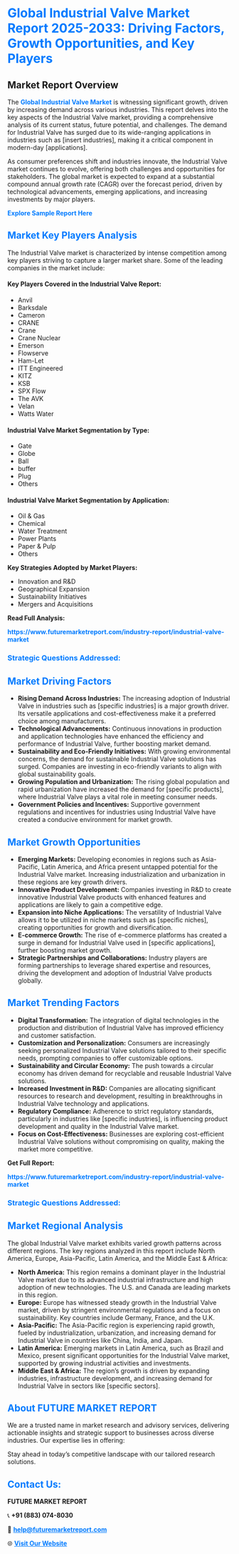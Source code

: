 <h1 style="color: #007BFF;">Global Industrial Valve Market Report 2025-2033: Driving Factors, Growth Opportunities, and Key Players</h1>

<section id="overview">
<h2>Market Report Overview</h2>
<p>The <a href="https://www.futuremarketreport.com/industry-report/industrial-valve-market" style="color: #007BFF; text-decoration: none;"><strong>Global Industrial Valve Market</strong></a> is witnessing significant growth, driven by increasing demand across various industries. This report delves into the key aspects of the Industrial Valve market, providing a comprehensive analysis of its current status, future potential, and challenges. The demand for Industrial Valve has surged due to its wide-ranging applications in industries such as [insert industries], making it a critical component in modern-day [applications].</p>
<p>As consumer preferences shift and industries innovate, the Industrial Valve market continues to evolve, offering both challenges and opportunities for stakeholders. The global market is expected to expand at a substantial compound annual growth rate (CAGR) over the forecast period, driven by technological advancements, emerging applications, and increasing investments by major players.</p>
</section>

<section id="overview">
<p><a href="https://www.futuremarketreport.com/request-sample/reportId=54399" style="color: #007BFF; text-decoration: none;"><strong>Explore Sample Report Here</strong></a></p>
</section>

<section id="key-players">
<h2 style="color: #007BFF;">Market Key Players Analysis</h2>
<p>The Industrial Valve market is characterized by intense competition among key players striving to capture a larger market share. Some of the leading companies in the market include:</p>
<h4>Key Players Covered in the Industrial Valve Report:</h4>
<ul><li>Anvil</li><li>Barksdale</li><li>Cameron</li><li>CRANE</li><li>Crane</li><li>Crane Nuclear</li><li>Emerson</li><li>Flowserve</li><li>Ham-Let</li><li>ITT Engineered</li><li>KITZ</li><li>KSB</li><li>SPX Flow</li><li>The AVK</li><li>Velan</li><li>Watts Water</li></ul>
<h4>Industrial Valve Market Segmentation by Type:</h4>
<ul><li>Gate</li><li>Globe</li><li>Ball</li><li>buffer</li><li>Plug</li><li>Others</li></ul>

<h4>Industrial Valve Market Segmentation by Application:</h4>
<ul><li>Oil &amp; Gas</li><li>Chemical</li><li>Water Treatment</li><li>Power Plants</li><li>Paper &amp; Pulp</li><li>Others</li></ul>
<p><strong>Key Strategies Adopted by Market Players:</strong></p>
<ul>
<li>Innovation and R&D</li>
<li>Geographical Expansion</li>
<li>Sustainability Initiatives</li>
<li>Mergers and Acquisitions</li>
</ul>
</section>

<section>
<p><strong>Read Full Analysis: </strong></p><a href="https://www.futuremarketreport.com/industry-report/industrial-valve-market" style="color: #007BFF; text-decoration: none;"><strong>https://www.futuremarketreport.com/industry-report/industrial-valve-market</strong></a>
<h3 style="color: #007BFF;">Strategic Questions Addressed:</h3>
</section>

<section id="driving-factors">
<h2 style="color: #007BFF;">Market Driving Factors</h2>
<ul>
<li><strong>Rising Demand Across Industries:</strong> The increasing adoption of Industrial Valve in industries such as [specific industries] is a major growth driver. Its versatile applications and cost-effectiveness make it a preferred choice among manufacturers.</li>
<li><strong>Technological Advancements:</strong> Continuous innovations in production and application technologies have enhanced the efficiency and performance of Industrial Valve, further boosting market demand.</li>
<li><strong>Sustainability and Eco-Friendly Initiatives:</strong> With growing environmental concerns, the demand for sustainable Industrial Valve solutions has surged. Companies are investing in eco-friendly variants to align with global sustainability goals.</li>
<li><strong>Growing Population and Urbanization:</strong> The rising global population and rapid urbanization have increased the demand for [specific products], where Industrial Valve plays a vital role in meeting consumer needs.</li>
<li><strong>Government Policies and Incentives:</strong> Supportive government regulations and incentives for industries using Industrial Valve have created a conducive environment for market growth.</li>
</ul>
</section>

<section id="growth-opportunities">
<h2 style="color: #007BFF;">Market Growth Opportunities</h2>
<ul>
<li><strong>Emerging Markets:</strong> Developing economies in regions such as Asia-Pacific, Latin America, and Africa present untapped potential for the Industrial Valve market. Increasing industrialization and urbanization in these regions are key growth drivers.</li>
<li><strong>Innovative Product Development:</strong> Companies investing in R&D to create innovative Industrial Valve products with enhanced features and applications are likely to gain a competitive edge.</li>
<li><strong>Expansion into Niche Applications:</strong> The versatility of Industrial Valve allows it to be utilized in niche markets such as [specific niches], creating opportunities for growth and diversification.</li>
<li><strong>E-commerce Growth:</strong> The rise of e-commerce platforms has created a surge in demand for Industrial Valve used in [specific applications], further boosting market growth.</li>
<li><strong>Strategic Partnerships and Collaborations:</strong> Industry players are forming partnerships to leverage shared expertise and resources, driving the development and adoption of Industrial Valve products globally.</li>
</ul>
</section>

<section id="trending-factors">
<h2 style="color: #007BFF;">Market Trending Factors</h2>
<ul>
<li><strong>Digital Transformation:</strong> The integration of digital technologies in the production and distribution of Industrial Valve has improved efficiency and customer satisfaction.</li>
<li><strong>Customization and Personalization:</strong> Consumers are increasingly seeking personalized Industrial Valve solutions tailored to their specific needs, prompting companies to offer customizable options.</li>
<li><strong>Sustainability and Circular Economy:</strong> The push towards a circular economy has driven demand for recyclable and reusable Industrial Valve solutions.</li>
<li><strong>Increased Investment in R&D:</strong> Companies are allocating significant resources to research and development, resulting in breakthroughs in Industrial Valve technology and applications.</li>
<li><strong>Regulatory Compliance:</strong> Adherence to strict regulatory standards, particularly in industries like [specific industries], is influencing product development and quality in the Industrial Valve market.</li>
<li><strong>Focus on Cost-Effectiveness:</strong> Businesses are exploring cost-efficient Industrial Valve solutions without compromising on quality, making the market more competitive.</li>
</ul>
</section>

<section>
<p><strong>Get Full Report: </strong></p><a href="https://www.futuremarketreport.com/industry-report/industrial-valve-market" style="color: #007BFF; text-decoration: none;"><strong>https://www.futuremarketreport.com/industry-report/industrial-valve-market</strong></a>
<h3 style="color: #007BFF;">Strategic Questions Addressed:</h3>
</section>


<section id="regional-analysis">
<h2 style="color: #007BFF;">Market Regional Analysis</h2>
<p>The global Industrial Valve market exhibits varied growth patterns across different regions. The key regions analyzed in this report include North America, Europe, Asia-Pacific, Latin America, and the Middle East & Africa:</p>
<ul>
<li><strong>North America:</strong> This region remains a dominant player in the Industrial Valve market due to its advanced industrial infrastructure and high adoption of new technologies. The U.S. and Canada are leading markets in this region.</li>
<li><strong>Europe:</strong> Europe has witnessed steady growth in the Industrial Valve market, driven by stringent environmental regulations and a focus on sustainability. Key countries include Germany, France, and the U.K.</li>
<li><strong>Asia-Pacific:</strong> The Asia-Pacific region is experiencing rapid growth, fueled by industrialization, urbanization, and increasing demand for Industrial Valve in countries like China, India, and Japan.</li>
<li><strong>Latin America:</strong> Emerging markets in Latin America, such as Brazil and Mexico, present significant opportunities for the Industrial Valve market, supported by growing industrial activities and investments.</li>
<li><strong>Middle East & Africa:</strong> The region’s growth is driven by expanding industries, infrastructure development, and increasing demand for Industrial Valve in sectors like [specific sectors].</li>
</ul>
</section>

<footer>
<h2 style="color: #007BFF;">About FUTURE MARKET REPORT</h2>
<p>We are a trusted name in market research and advisory services, delivering actionable insights and strategic support to businesses across diverse industries. Our expertise lies in offering:</p>

<p>Stay ahead in today’s competitive landscape with our tailored research solutions.</p>

<h2 style="color: #007BFF;">Contact Us:</h2>
<p><strong>FUTURE MARKET REPORT</strong></p>
<p>📞 <strong>+91 (883) 074-8030</strong></p>
<p>📧 <strong><a href="mailto:help@futuremarketreport.com" style="color: #007BFF;">help@futuremarketreport.com</a></strong></p>
<p>🌐 <strong><a href="https://www.futuremarketreport.com/" style="color: #007BFF;">Visit Our Website</a></strong></p>
</footer>